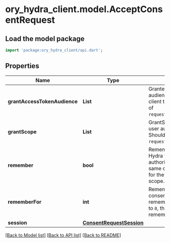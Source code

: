 # ory_hydra_client.model.AcceptConsentRequest

## Load the model package
```dart
import 'package:ory_hydra_client/api.dart';
```

## Properties
Name | Type | Description | Notes
------------ | ------------- | ------------- | -------------
**grantAccessTokenAudience** | **List<String>** | GrantedAudience sets the audience the user authorized the client to use. Should be a subset of `requested_access_token_audience`. | [optional] [default to const []]
**grantScope** | **List<String>** | GrantScope sets the scope the user authorized the client to use. Should be a subset of `requested_scope`. | [optional] [default to const []]
**remember** | **bool** | Remember, if set to true, tells ORY Hydra to remember this consent authorization and reuse it if the same client asks the same user for the same, or a subset of, scope. | [optional] 
**rememberFor** | **int** | RememberFor sets how long the consent authorization should be remembered for in seconds. If set to `0`, the authorization will be remembered indefinitely. | [optional] 
**session** | [**ConsentRequestSession**](ConsentRequestSession.md) |  | [optional] 

[[Back to Model list]](../README.md#documentation-for-models) [[Back to API list]](../README.md#documentation-for-api-endpoints) [[Back to README]](../README.md)


